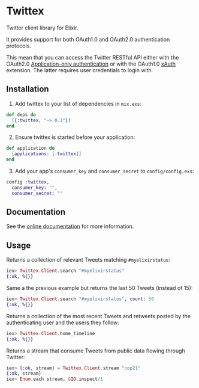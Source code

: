 # Twittex

Twitter client library for Elixir.

It provides support for both OAuth1.0 and OAuth2.0 authentication protocols.

This mean that you can access the Twitter RESTful API either with the OAuth2.0
[Application-only authentication](https://dev.twitter.com/oauth/application-only)
or with the OAuth1.0 [xAuth](https://dev.twitter.com/oauth/xauth) extension. The
latter requires user credentials to login with.

## Installation

  1. Add twittex to your list of dependencies in `mix.exs`:

```elixir
def deps do
  [{:twittex, "~> 0.1"}]
end
```

  2. Ensure twittex is started before your application:

```elixir
def application do
  [applications: [:twittex]]
end
```

3. Add your app's `consumer_key` and `consumer_secret` to `config/config.exs`:

```elixir
config :twittex,
  consumer_key: "",
  consumer_secret: ""
```

## Documentation

See the [online documentation](https://hexdocs.pm/twittex/) for more information.

## Usage

Returns a collection of relevant Tweets matching `#myelixirstatus`:

```elixir
iex> Twittex.Client.search "#myelixirstatus"
{:ok, %{}}
```

Same a the previous example but returns the last 50 Tweets (instead of 15):

```elixir
iex> Twittex.Client.search "#myelixirstatus", count: 50
{:ok, %{}}
```

Returns a collection of the most recent Tweets and retweets posted by the
authenticating user and the users they follow:

```elixir
iex> Twittex.Client.home_timeline
{:ok, %{}}
```

Returns a stream that consume Tweets from public data flowing through Twitter:

```elixir
iex> {:ok, stream} = Twittex.Client.stream "cop21"
{:ok, stream}
iex> Enum.each stream, &IO.inspect/1
```
